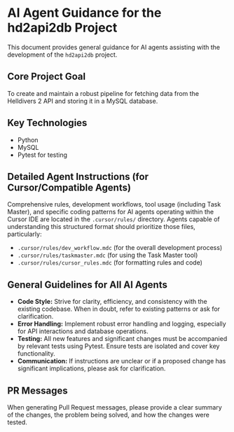 # AI Agent Guidance for the hd2api2db Project

This document provides general guidance for AI agents assisting with the development of the `hd2api2db` project.

## Core Project Goal
To create and maintain a robust pipeline for fetching data from the Helldivers 2 API and storing it in a MySQL database.

## Key Technologies
- Python
- MySQL
- Pytest for testing

## Detailed Agent Instructions (for Cursor/Compatible Agents)
Comprehensive rules, development workflows, tool usage (including Task Master), and specific coding patterns for AI agents operating within the Cursor IDE are located in the `.cursor/rules/` directory. Agents capable of understanding this structured format should prioritize those files, particularly:
- `.cursor/rules/dev_workflow.mdc` (for the overall development process)
- `.cursor/rules/taskmaster.mdc` (for using the Task Master tool)
- `.cursor/rules/cursor_rules.mdc` (for formatting rules and code)

## General Guidelines for All AI Agents
- **Code Style:** Strive for clarity, efficiency, and consistency with the existing codebase. When in doubt, refer to existing patterns or ask for clarification.
- **Error Handling:** Implement robust error handling and logging, especially for API interactions and database operations.
- **Testing:** All new features and significant changes must be accompanied by relevant tests using Pytest. Ensure tests are isolated and cover key functionality.
- **Communication:** If instructions are unclear or if a proposed change has significant implications, please ask for clarification.

## PR Messages
When generating Pull Request messages, please provide a clear summary of the changes, the problem being solved, and how the changes were tested. 